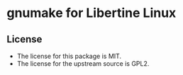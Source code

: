 # gnumake for Libertine Linux

## License

* The license for this package is MIT.
* The license for the upstream source is GPL2.

